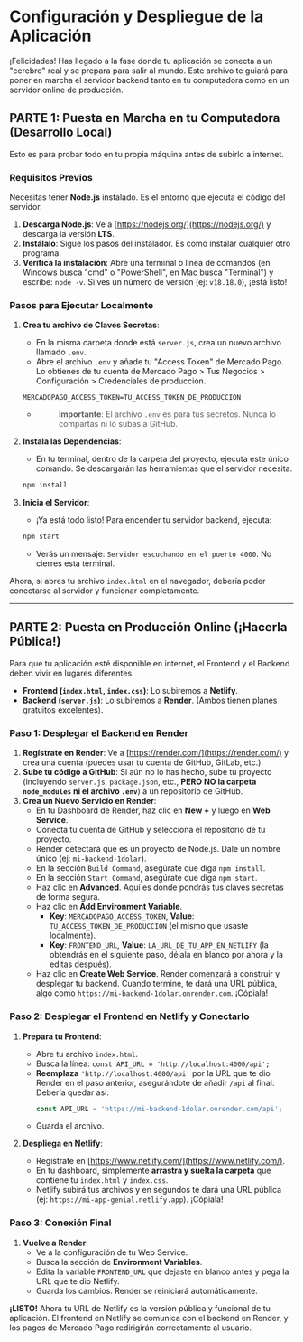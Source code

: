 # Configuración y Despliegue de la Aplicación

¡Felicidades! Has llegado a la fase donde tu aplicación se conecta a un "cerebro" real y se prepara para salir al mundo. Este archivo te guiará para poner en marcha el servidor backend tanto en tu computadora como en un servidor online de producción.

## PARTE 1: Puesta en Marcha en tu Computadora (Desarrollo Local)

Esto es para probar todo en tu propia máquina antes de subirlo a internet.

### Requisitos Previos

Necesitas tener **Node.js** instalado. Es el entorno que ejecuta el código del servidor.

1.  **Descarga Node.js**: Ve a [https://nodejs.org/](https://nodejs.org/) y descarga la versión **LTS**.
2.  **Instálalo**: Sigue los pasos del instalador. Es como instalar cualquier otro programa.
3.  **Verifica la instalación**: Abre una terminal o línea de comandos (en Windows busca "cmd" o "PowerShell", en Mac busca "Terminal") y escribe: `node -v`. Si ves un número de versión (ej: `v18.18.0`), ¡está listo!

### Pasos para Ejecutar Localmente

1.  **Crea tu archivo de Claves Secretas**:
    *   En la misma carpeta donde está `server.js`, crea un nuevo archivo llamado `.env`.
    *   Abre el archivo `.env` y añade tu "Access Token" de Mercado Pago. Lo obtienes de tu cuenta de Mercado Pago > Tus Negocios > Configuración > Credenciales de producción.
    ```
    MERCADOPAGO_ACCESS_TOKEN=TU_ACCESS_TOKEN_DE_PRODUCCION
    ```
    *   > **Importante**: El archivo `.env` es para tus secretos. Nunca lo compartas ni lo subas a GitHub.

2.  **Instala las Dependencias**:
    *   En tu terminal, dentro de la carpeta del proyecto, ejecuta este único comando. Se descargarán las herramientas que el servidor necesita.
    ```bash
    npm install
    ```

3.  **Inicia el Servidor**:
    *   ¡Ya está todo listo! Para encender tu servidor backend, ejecuta:
    ```bash
    npm start
    ```
    *   Verás un mensaje: `Servidor escuchando en el puerto 4000`. No cierres esta terminal.

Ahora, si abres tu archivo `index.html` en el navegador, debería poder conectarse al servidor y funcionar completamente.

---

## PARTE 2: Puesta en Producción Online (¡Hacerla Pública!)

Para que tu aplicación esté disponible en internet, el Frontend y el Backend deben vivir en lugares diferentes.

*   **Frontend (`index.html`, `index.css`)**: Lo subiremos a **Netlify**.
*   **Backend (`server.js`)**: Lo subiremos a **Render**. (Ambos tienen planes gratuitos excelentes).

### Paso 1: Desplegar el Backend en Render

1.  **Regístrate en Render**: Ve a [https://render.com/](https://render.com/) y crea una cuenta (puedes usar tu cuenta de GitHub, GitLab, etc.).
2.  **Sube tu código a GitHub**: Si aún no lo has hecho, sube tu proyecto (incluyendo `server.js`, `package.json`, etc., **PERO NO la carpeta `node_modules` ni el archivo `.env`**) a un repositorio de GitHub.
3.  **Crea un Nuevo Servicio en Render**:
    *   En tu Dashboard de Render, haz clic en **New +** y luego en **Web Service**.
    *   Conecta tu cuenta de GitHub y selecciona el repositorio de tu proyecto.
    *   Render detectará que es un proyecto de Node.js. Dale un nombre único (ej: `mi-backend-1dolar`).
    *   En la sección `Build Command`, asegúrate que diga `npm install`.
    *   En la sección `Start Command`, asegúrate que diga `npm start`.
    *   Haz clic en **Advanced**. Aquí es donde pondrás tus claves secretas de forma segura.
    *   Haz clic en **Add Environment Variable**.
        *   **Key**: `MERCADOPAGO_ACCESS_TOKEN`, **Value**: `TU_ACCESS_TOKEN_DE_PRODUCCION` (el mismo que usaste localmente).
        *   **Key**: `FRONTEND_URL`, **Value**: `LA_URL_DE_TU_APP_EN_NETLIFY` (la obtendrás en el siguiente paso, déjala en blanco por ahora y la editas después).
    *   Haz clic en **Create Web Service**. Render comenzará a construir y desplegar tu backend. Cuando termine, te dará una URL pública, algo como `https://mi-backend-1dolar.onrender.com`. ¡Cópiala!

### Paso 2: Desplegar el Frontend en Netlify y Conectarlo

1.  **Prepara tu Frontend**:
    *   Abre tu archivo `index.html`.
    *   Busca la línea: `const API_URL = 'http://localhost:4000/api';`
    *   **Reemplaza** `'http://localhost:4000/api'` por la URL que te dio Render en el paso anterior, asegurándote de añadir `/api` al final. Debería quedar así:
        ```javascript
        const API_URL = 'https://mi-backend-1dolar.onrender.com/api';
        ```
    *   Guarda el archivo.

2.  **Despliega en Netlify**:
    *   Regístrate en [https://www.netlify.com/](https://www.netlify.com/).
    *   En tu dashboard, simplemente **arrastra y suelta la carpeta** que contiene tu `index.html` y `index.css`.
    *   Netlify subirá tus archivos y en segundos te dará una URL pública (ej: `https://mi-app-genial.netlify.app`). ¡Cópiala!

### Paso 3: Conexión Final

1.  **Vuelve a Render**:
    *   Ve a la configuración de tu Web Service.
    *   Busca la sección de **Environment Variables**.
    *   Edita la variable `FRONTEND_URL` que dejaste en blanco antes y pega la URL que te dio Netlify.
    *   Guarda los cambios. Render se reiniciará automáticamente.

**¡LISTO!** Ahora tu URL de Netlify es la versión pública y funcional de tu aplicación. El frontend en Netlify se comunica con el backend en Render, y los pagos de Mercado Pago redirigirán correctamente al usuario.
